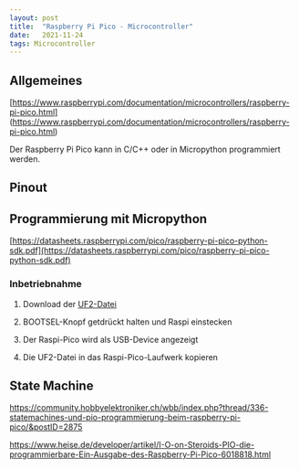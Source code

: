 ```yaml
---
layout: post
title:  "Raspberry Pi Pico - Microcontroller"
date:   2021-11-24 
tags: Microcontroller
---
```


## Allgemeines




[https://www.raspberrypi.com/documentation/microcontrollers/raspberry-pi-pico.html] (https://www.raspberrypi.com/documentation/microcontrollers/raspberry-pi-pico.html)

Der Raspberry Pi Pico kann in C/C++ oder in Micropython programmiert werden. 

## Pinout




## Programmierung mit Micropython

[https://datasheets.raspberrypi.com/pico/raspberry-pi-pico-python-sdk.pdf](https://datasheets.raspberrypi.com/pico/raspberry-pi-pico-python-sdk.pdf)


### Inbetriebnahme 

1. Download der [UF2-Datei](https://micropython.org/download/rp2-pico/rp2-pico-latest.uf2)

2. BOOTSEL-Knopf getdrückt halten und Raspi einstecken

3. Der Raspi-Pico wird als USB-Device angezeigt

4. Die UF2-Datei in das Raspi-Pico-Laufwerk kopieren




## State Machine
https://community.hobbyelektroniker.ch/wbb/index.php?thread/336-statemachines-und-pio-programmierung-beim-raspberry-pi-pico/&postID=2875

https://www.heise.de/developer/artikel/I-O-on-Steroids-PIO-die-programmierbare-Ein-Ausgabe-des-Raspberry-Pi-Pico-6018818.html